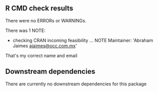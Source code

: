 ## R CMD check results
There were no ERRORs or WARNINGs.

There was 1 NOTE:

* checking CRAN incoming feasibility ... NOTE
Maintainer: 'Abraham Jaimes <ajaimes@occ.com.mx>'

That's my correct name and email

## Downstream dependencies
There are currently no downstream dependencies for this package
